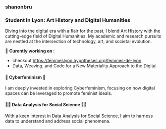 ### shanonbru
### Student in Lyon: Art History and Digital Humanities
Diving into the digital era with a flair for the past, I blend Art History with the cutting-edge field of Digital Humanities. My academic and research pursuits are nestled at the intersection of technology, art, and societal evolution.

🌟 **Curently working on :** 
- checkout https://femmeslyon.hypotheses.org/femmes-de-lyon
- Data, Weaving, and Code for a New Materiality Approach to the Digital
#### 🦋 Cyberfeminism 🦋 
I am deeply invested in exploring Cyberfeminism, focusing on how digital spaces can be leveraged to promote feminist ideals.
#### 🦋🌸 Data Analysis for Social Science 🌸🦋
With a keen interest in Data Analysis for Social Science, I aim to harness data to understand and address social phenomena.

